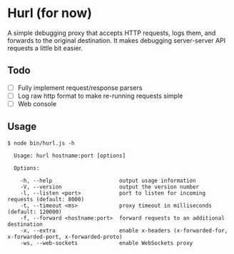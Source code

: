 Hurl (for now)
==============

A simple debugging proxy that accepts HTTP requests, logs them, and forwards
to the original destination. It makes debugging server-server API requests a
little bit easier.

Todo
-----
- [ ]  Fully implement request/response parsers 
- [ ]  Log raw http format to make re-running requests simple 
- [ ]  Web console

Usage
-----
```
$ node bin/hurl.js -h

  Usage: hurl hostname:port [options]

  Options:

    -h, --help                     output usage information
    -V, --version                  output the version number
    -l, --listen <port>            port to listen for incoming requests (default: 8000)
    -t, --timeout <ms>             proxy timeout in milliseconds (default: 120000)
    -f, --forward <hostname:port>  forward requests to an additional destination
    -x, --extra                    enable x-headers (x-forwarded-for, x-forwarded-port, x-forwarded-proto)
    -ws, --web-sockets             enable WebSockets proxy
```

